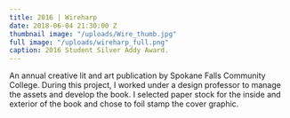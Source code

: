```yaml
---
title: 2016 | Wireharp
date: 2018-06-04 21:30:00 Z
thumbnail image: "/uploads/Wire_thumb.jpg"
full image: "/uploads/wireharp_full.png"
caption: 2016 Student Silver Addy Award.
---
```


An annual creative lit and art publication by Spokane Falls Community College. During this project, I worked under a design professor to manage the assets and develop the book. I selected paper stock for the inside and exterior of the book and chose to foil stamp the cover graphic.